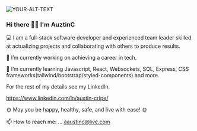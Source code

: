 <picture>
 <source media="(prefers-color-scheme: dark)" srcset="YOUR-DARKMODE-IMAGE">
 <source media="(prefers-color-scheme: light)" srcset="YOUR-LIGHTMODE-IMAGE">
 <img alt="YOUR-ALT-TEXT" src="YOUR-DEFAULT-IMAGE">
</picture>


### Hi there 👋🤓 I'm AuztinC
💻 I am a full-stack software developer and experienced team leader skilled at actualizing projects and collaborating with others to produce results.
  
👀 I’m currently working on achieving a career in tech.

🌱 I’m currently learning Javascript, React, Websockets, SQL, Express, CSS frameworks(tailwind/bootstrap/styled-components) and more.

For the rest of my details see my LinkedIn.

https://www.linkedin.com/in/austin-cripe/

🌞 May you be happy, healthy, safe, and live with ease! 🌞

📫 How to reach me: ... aaustinc@live.com
<!--
**AuztinC/AuztinC** is a ✨ _special_ ✨ repository because its `README.md` (this file) appears on your GitHub profile.

Here are some ideas to get you started:

- 🔭 I’m currently working on ...
- 🌱 I’m currently learning ...
- 👯 I’m looking to collaborate on ...
- 🤔 I’m looking for help with ...
- 💬 Ask me about ...
- 📫 How to reach me: ...
- 😄 Pronouns: ...
- ⚡ Fun fact: ...
-->
